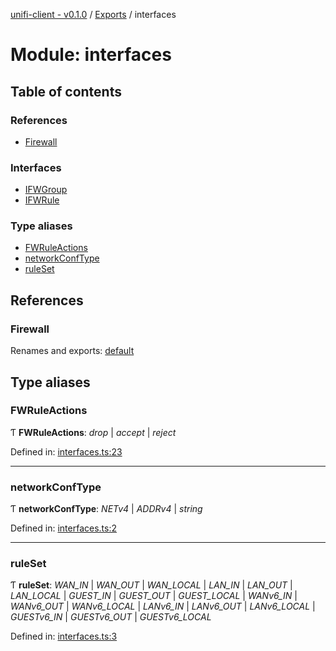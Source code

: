 [unifi-client - v0.1.0](../README.md) / [Exports](../modules.md) / interfaces

# Module: interfaces

## Table of contents

### References

- [Firewall](interfaces.md#firewall)

### Interfaces

- [IFWGroup](../interfaces/interfaces.ifwgroup.md)
- [IFWRule](../interfaces/interfaces.ifwrule.md)

### Type aliases

- [FWRuleActions](interfaces.md#fwruleactions)
- [networkConfType](interfaces.md#networkconftype)
- [ruleSet](interfaces.md#ruleset)

## References

### Firewall

Renames and exports: [default](../classes/firewall_firewall.default.md)

## Type aliases

### FWRuleActions

Ƭ **FWRuleActions**: *drop* \| *accept* \| *reject*

Defined in: [interfaces.ts:23](https://github.com/thib3113/unifi-client/blob/7789674/src/interfaces.ts#L23)

___

### networkConfType

Ƭ **networkConfType**: *NETv4* \| *ADDRv4* \| *string*

Defined in: [interfaces.ts:2](https://github.com/thib3113/unifi-client/blob/7789674/src/interfaces.ts#L2)

___

### ruleSet

Ƭ **ruleSet**: *WAN_IN* \| *WAN_OUT* \| *WAN_LOCAL* \| *LAN_IN* \| *LAN_OUT* \| *LAN_LOCAL* \| *GUEST_IN* \| *GUEST_OUT* \| *GUEST_LOCAL* \| *WANv6_IN* \| *WANv6_OUT* \| *WANv6_LOCAL* \| *LANv6_IN* \| *LANv6_OUT* \| *LANv6_LOCAL* \| *GUESTv6_IN* \| *GUESTv6_OUT* \| *GUESTv6_LOCAL*

Defined in: [interfaces.ts:3](https://github.com/thib3113/unifi-client/blob/7789674/src/interfaces.ts#L3)
